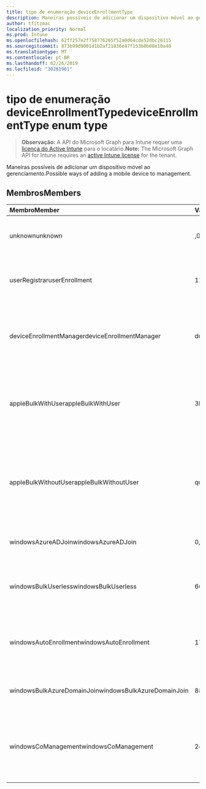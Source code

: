 ```yaml
---
title: tipo de enumeração deviceEnrollmentType
description: Maneiras possíveis de adicionar um dispositivo móvel ao gerenciamento.
author: tfitzmac
localization_priority: Normal
ms.prod: Intune
ms.openlocfilehash: 62ff257e2f758776265f52a0d64cde52dbc26115
ms.sourcegitcommit: 873b99d9001d1b2af21836e47f15360b08e10a40
ms.translationtype: MT
ms.contentlocale: pt-BR
ms.lasthandoff: 02/26/2019
ms.locfileid: "30261961"
---
```

# <a name="deviceenrollmenttype-enum-type"></a><span data-ttu-id="cf025-103">tipo de enumeração deviceEnrollmentType</span><span class="sxs-lookup"><span data-stu-id="cf025-103">deviceEnrollmentType enum type</span></span>

> <span data-ttu-id="cf025-104">**Observação:** A API do Microsoft Graph para Intune requer uma [licença do Active Intune](https://go.microsoft.com/fwlink/?linkid=839381) para o locatário.</span><span class="sxs-lookup"><span data-stu-id="cf025-104">**Note:** The Microsoft Graph API for Intune requires an [active Intune license](https://go.microsoft.com/fwlink/?linkid=839381) for the tenant.</span></span>

<span data-ttu-id="cf025-105">Maneiras possíveis de adicionar um dispositivo móvel ao gerenciamento.</span><span class="sxs-lookup"><span data-stu-id="cf025-105">Possible ways of adding a mobile device to management.</span></span>

## <a name="members"></a><span data-ttu-id="cf025-106">Membros</span><span class="sxs-lookup"><span data-stu-id="cf025-106">Members</span></span>
|<span data-ttu-id="cf025-107">Membro</span><span class="sxs-lookup"><span data-stu-id="cf025-107">Member</span></span>|<span data-ttu-id="cf025-108">Valor</span><span class="sxs-lookup"><span data-stu-id="cf025-108">Value</span></span>|<span data-ttu-id="cf025-109">Descrição</span><span class="sxs-lookup"><span data-stu-id="cf025-109">Description</span></span>|
|:---|:---|:---|
|<span data-ttu-id="cf025-110">unknown</span><span class="sxs-lookup"><span data-stu-id="cf025-110">unknown</span></span>|<span data-ttu-id="cf025-111">,0</span><span class="sxs-lookup"><span data-stu-id="cf025-111">0</span></span>|<span data-ttu-id="cf025-112">O valor padrão, o tipo de registro não foi coletado.</span><span class="sxs-lookup"><span data-stu-id="cf025-112">Default value, enrollment type was not collected.</span></span>|
|<span data-ttu-id="cf025-113">userRegistrar</span><span class="sxs-lookup"><span data-stu-id="cf025-113">userEnrollment</span></span>|<span data-ttu-id="cf025-114">1</span><span class="sxs-lookup"><span data-stu-id="cf025-114">1</span></span>|<span data-ttu-id="cf025-115">Registro controlado pelo usuário por meio do canal BYOD.</span><span class="sxs-lookup"><span data-stu-id="cf025-115">User driven enrollment through BYOD channel.</span></span>|
|<span data-ttu-id="cf025-116">deviceEnrollmentManager</span><span class="sxs-lookup"><span data-stu-id="cf025-116">deviceEnrollmentManager</span></span>|<span data-ttu-id="cf025-117">duas</span><span class="sxs-lookup"><span data-stu-id="cf025-117">2</span></span>|<span data-ttu-id="cf025-118">Registro de usuário com uma conta de Gerenciador de registro de dispositivo.</span><span class="sxs-lookup"><span data-stu-id="cf025-118">User enrollment with a device enrollment manager account.</span></span>|
|<span data-ttu-id="cf025-119">appleBulkWithUser</span><span class="sxs-lookup"><span data-stu-id="cf025-119">appleBulkWithUser</span></span>|<span data-ttu-id="cf025-120">3D</span><span class="sxs-lookup"><span data-stu-id="cf025-120">3</span></span>|<span data-ttu-id="cf025-121">Inscrição em massa da Apple com o desafio do usuário.</span><span class="sxs-lookup"><span data-stu-id="cf025-121">Apple bulk enrollment with user challenge.</span></span> <span data-ttu-id="cf025-122">(DEP, Apple conFigurator)</span><span class="sxs-lookup"><span data-stu-id="cf025-122">(DEP, Apple Configurator)</span></span>|
|<span data-ttu-id="cf025-123">appleBulkWithoutUser</span><span class="sxs-lookup"><span data-stu-id="cf025-123">appleBulkWithoutUser</span></span>|<span data-ttu-id="cf025-124">quatro</span><span class="sxs-lookup"><span data-stu-id="cf025-124">4</span></span>|<span data-ttu-id="cf025-125">Inscrição em massa da Apple sem o desafio do usuário.</span><span class="sxs-lookup"><span data-stu-id="cf025-125">Apple bulk enrollment without user challenge.</span></span> <span data-ttu-id="cf025-126">(DEP, Apple conFigurator, configuração móvel)</span><span class="sxs-lookup"><span data-stu-id="cf025-126">(DEP, Apple Configurator, Mobile Config)</span></span>|
|<span data-ttu-id="cf025-127">windowsAzureADJoin</span><span class="sxs-lookup"><span data-stu-id="cf025-127">windowsAzureADJoin</span></span>|<span data-ttu-id="cf025-128">0,5</span><span class="sxs-lookup"><span data-stu-id="cf025-128">5</span></span>|<span data-ttu-id="cf025-129">Ingressar no Azure AD do Windows 10.</span><span class="sxs-lookup"><span data-stu-id="cf025-129">Windows 10 Azure AD Join.</span></span>|
|<span data-ttu-id="cf025-130">windowsBulkUserless</span><span class="sxs-lookup"><span data-stu-id="cf025-130">windowsBulkUserless</span></span>|<span data-ttu-id="cf025-131">6</span><span class="sxs-lookup"><span data-stu-id="cf025-131">6</span></span>|<span data-ttu-id="cf025-132">Registro em massa do Windows 10 através do ICD com o certificado.</span><span class="sxs-lookup"><span data-stu-id="cf025-132">Windows 10 Bulk enrollment through ICD with certificate.</span></span>|
|<span data-ttu-id="cf025-133">windowsAutoEnrollment</span><span class="sxs-lookup"><span data-stu-id="cf025-133">windowsAutoEnrollment</span></span>|<span data-ttu-id="cf025-134">178</span><span class="sxs-lookup"><span data-stu-id="cf025-134">7</span></span>|<span data-ttu-id="cf025-135">Registro automático do Windows 10.</span><span class="sxs-lookup"><span data-stu-id="cf025-135">Windows 10 automatic enrollment.</span></span> <span data-ttu-id="cf025-136">(Adicionar conta de trabalho)</span><span class="sxs-lookup"><span data-stu-id="cf025-136">(Add work account)</span></span>|
|<span data-ttu-id="cf025-137">windowsBulkAzureDomainJoin</span><span class="sxs-lookup"><span data-stu-id="cf025-137">windowsBulkAzureDomainJoin</span></span>|<span data-ttu-id="cf025-138">8</span><span class="sxs-lookup"><span data-stu-id="cf025-138">8</span></span>|<span data-ttu-id="cf025-139">Ingresso no Azure AD em massa do Windows 10.</span><span class="sxs-lookup"><span data-stu-id="cf025-139">Windows 10 bulk Azure AD Join.</span></span>|
|<span data-ttu-id="cf025-140">windowsCoManagement</span><span class="sxs-lookup"><span data-stu-id="cf025-140">windowsCoManagement</span></span>|<span data-ttu-id="cf025-141">241</span><span class="sxs-lookup"><span data-stu-id="cf025-141">9</span></span>|<span data-ttu-id="cf025-142">Co-gerenciamento de interGestão do Windows 10 disparado por autoPilot ou política de grupo.</span><span class="sxs-lookup"><span data-stu-id="cf025-142">Windows 10 Co-Management triggered by AutoPilot or Group Policy.</span></span>|



